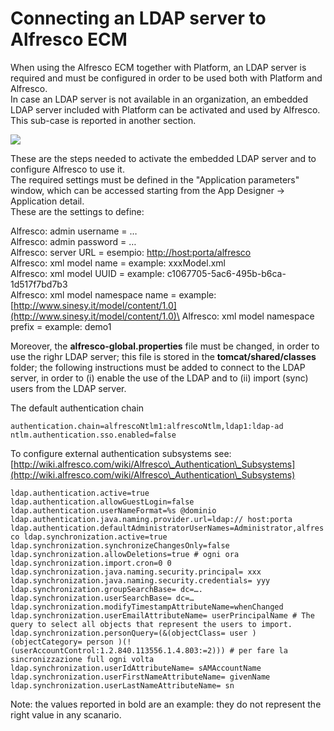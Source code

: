 # Connecting an LDAP server to Alfresco ECM

When using the Alfresco ECM together with Platform, an LDAP server is required and must be configured in order to be used both with Platform and Alfresco.\
In case an LDAP server is not available in an organization, an embedded LDAP server included with Platform can be activated and used by Alfresco. This sub-case is reported in another section.

![](http://4wsplatform.org/wp-content/uploads/media/identitymanagementusermanual/image12.png)

These are the steps needed to activate the embedded LDAP server and to configure Alfresco to use it.\
The required settings must be defined in the "Application parameters" window, which can be accessed starting from the App Designer -> Application detail.\
These are the settings to define:

Alfresco: admin username = …\
Alfresco: admin password = …\
Alfresco: server URL = esempio: [http://host:porta/alfresco](http://host/:porta/alfresco)\
Alfresco: xml model name = example: xxxModel.xml\
Alfresco: xml model UUID = example: c1067705-5ac6-495b-b6ca-1d517f7bd7b3\
Alfresco: xml model namespace name = example: [http://www.sinesy.it/model/content/1.0](http://www.sinesy.it/model/content/1.0)\
Alfresco: xml model namespace prefix = example: demo1

Moreover, the **alfresco-global.properties** file must be changed, in order to use the righr LDAP server; this file is stored in the **tomcat/shared/classes** folder; the following instructions must be added to connect to the LDAP server, in order to (i) enable the use of the LDAP and to (ii) import (sync) users from the LDAP server.

The default authentication chain

`authentication.chain=alfrescoNtlm1:alfrescoNtlm,ldap1:ldap-ad ntlm.authentication.sso.enabled=false`

To configure external authentication subsystems see: [http://wiki.alfresco.com/wiki/Alfresco\_Authentication\_Subsystems](http://wiki.alfresco.com/wiki/Alfresco\_Authentication\_Subsystems)

`ldap.authentication.active=true ldap.authentication.allowGuestLogin=false ldap.authentication.userNameFormat=%s @dominio ldap.authentication.java.naming.provider.url=ldap:// host:porta ldap.authentication.defaultAdministratorUserNames=Administrator,alfresco ldap.synchronization.active=true ldap.synchronization.synchronizeChangesOnly=false ldap.synchronization.allowDeletions=true # ogni ora ldap.synchronization.import.cron=0 0 ldap.synchronization.java.naming.security.principal= xxx ldap.synchronization.java.naming.security.credentials= yyy ldap.synchronization.groupSearchBase= dc=…. ldap.synchronization.userSearchBase= dc=… ldap.synchronization.modifyTimestampAttributeName=whenChanged ldap.synchronization.userEmailAttributeName= userPrincipalName # The query to select all objects that represent the users to import. ldap.synchronization.personQuery=(&(objectClass= user )(objectCategory= person )(!(userAccountControl:1.2.840.113556.1.4.803:=2))) # per fare la sincronizzazione full ogni volta ldap.synchronization.userIdAttributeName= sAMAccountName ldap.synchronization.userFirstNameAttributeName= givenName ldap.synchronization.userLastNameAttributeName= sn`

Note: the values reported in bold are an example: they do not represent the right value in any scanario.
